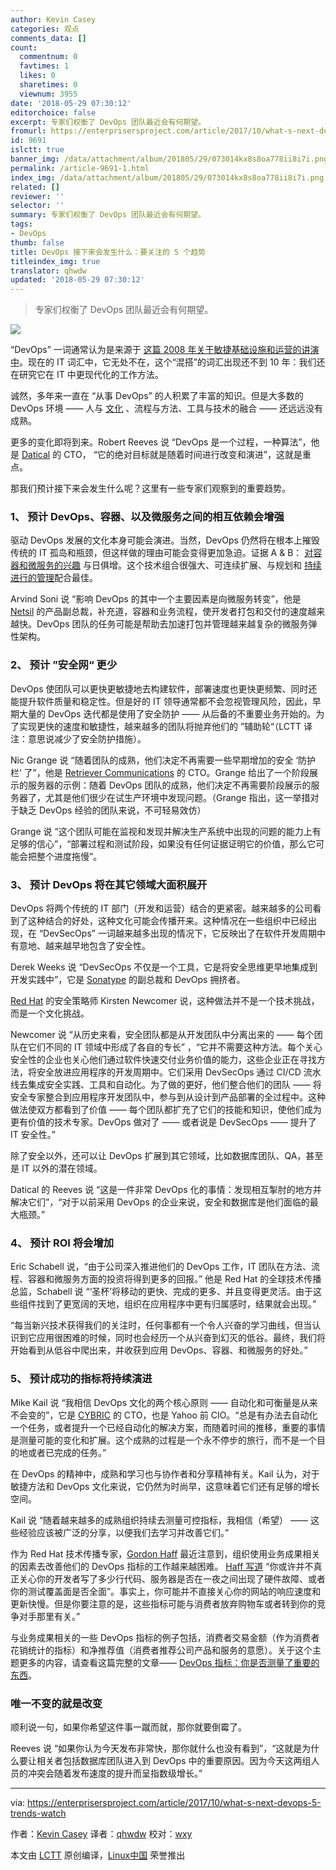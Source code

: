 ```yaml
---
author: Kevin Casey
categories: 观点
comments_data: []
count:
  commentnum: 0
  favtimes: 1
  likes: 0
  sharetimes: 0
  viewnum: 3955
date: '2018-05-29 07:30:12'
editorchoice: false
excerpt: 专家们权衡了 DevOps 团队最近会有何期望。
fromurl: https://enterprisersproject.com/article/2017/10/what-s-next-devops-5-trends-watch
id: 9691
islctt: true
banner_img: /data/attachment/album/201805/29/073014kx8s8oa778ii8i7i.png
permalink: /article-9691-1.html
index_img: /data/attachment/album/201805/29/073014kx8s8oa778ii8i7i.png.thumb.jpg
related: []
reviewer: ''
selector: ''
summary: 专家们权衡了 DevOps 团队最近会有何期望。
tags:
- DevOps
thumb: false
title: DevOps 接下来会发生什么：要关注的 5 个趋势
titleindex_img: true
translator: qhwdw
updated: '2018-05-29 07:30:12'
---
```



> 
> 专家们权衡了 DevOps 团队最近会有何期望。
> 
> 
> 


![](/data/attachment/album/201805/29/073014kx8s8oa778ii8i7i.png)


“DevOps” 一词通常认为是来源于 [这篇 2008 年关于敏捷基础设施和运营的讲演中](http://www.jedi.be/presentations/agile-infrastructure-agile-2008.pdf)。现在的 IT 词汇中，它无处不在，这个“混搭”的词汇出现还不到 10 年：我们还在研究它在 IT 中更现代化的工作方法。


诚然，多年来一直在 “从事 DevOps” 的人积累了丰富的知识。但是大多数的 DevOps 环境 —— 人与 [文化](https://enterprisersproject.com/article/2017/9/5-ways-nurture-devops-culture) 、流程与方法、工具与技术的融合 —— 还远远没有成熟。


更多的变化即将到来。Robert Reeves 说 “DevOps 是一个过程，一种算法”，他是 [Datical](https://www.datical.com/) 的 CTO， “它的绝对目标就是随着时间进行改变和演进”，这就是重点。


那我们预计接下来会发生什么呢？这里有一些专家们观察到的重要趋势。


### 1、 预计 DevOps、容器、以及微服务之间的相互依赖会增强


驱动 DevOps 发展的文化本身可能会演进。当然，DevOps 仍然将在根本上摧毁传统的 IT 孤岛和瓶颈，但这样做的理由可能会变得更加急迫。证据 A & B： [对容器和微服务的兴趣](https://enterprisersproject.com/article/2017/9/microservices-and-containers-6-things-know-start-time) 与日俱增。这个技术组合很强大、可连续扩展、与规划和 [持续进行的管理](https://enterprisersproject.com/article/2017/10/microservices-and-containers-6-management-tips-long-haul)配合最佳。


Arvind Soni 说 “影响 DevOps 的其中一个主要因素是向微服务转变”，他是 [Netsil](https://netsil.com/) 的产品副总裁，补充道，容器和业务流程，使开发者打包和交付的速度越来越快。DevOps 团队的任务可能是帮助去加速打包并管理越来越复杂的微服务弹性架构。


### 2、 预计 ”安全网“ 更少


DevOps 使团队可以更快更敏捷地去构建软件，部署速度也更快更频繁、同时还能提升软件质量和稳定性。但是好的 IT 领导通常都不会忽视管理风险，因此，早期大量的 DevOps 迭代都是使用了安全防护 —— 从后备的不重要业务开始的。为了实现更快的速度和敏捷性，越来越多的团队将抛弃他们的 ”辅助轮“（LCTT 译注：意思说减少了安全防护措施）。


Nic Grange 说 “随着团队的成熟，他们决定不再需要一些早期增加的安全 ‘防护栏’ 了”，他是 [Retriever Communications](http://retrievercommunications.com/) 的 CTO。Grange 给出了一个阶段展示的服务器的示例：随着 DevOps 团队的成熟，他们决定不再需要阶段展示的服务器了，尤其是他们很少在试生产环境中发现问题。（Grange 指出，这一举措对于缺乏 DevOps 经验的团队来说，不可轻易效仿）


Grange 说 “这个团队可能在监视和发现并解决生产系统中出现的问题的能力上有足够的信心”，“部署过程和测试阶段，如果没有任何证据证明它的价值，那么它可能会把整个进度拖慢”。


### 3、 预计 DevOps 将在其它领域大面积展开


DevOps 将两个传统的 IT 部门（开发和运营）结合的更紧密。越来越多的公司看到了这种结合的好处，这种文化可能会传播开来。这种情况在一些组织中已经出现，在 “DevSecOps” 一词越来越多出现的情况下，它反映出了在软件开发周期中有意地、越来越早地包含了安全性。


Derek Weeks 说 “DevSecOps 不仅是一个工具，它是将安全思维更早地集成到开发实践中”，它是 [Sonatype](https://www.sonatype.com/) 的副总裁和 DevOps 拥挤者。


[Red Hat](https://www.redhat.com/en/) 的安全策略师 Kirsten Newcomer 说，这种做法并不是一个技术挑战，而是一个文化挑战。


Newcomer 说 “从历史来看，安全团队都是从开发团队中分离出来的 —— 每个团队在它们不同的 IT 领域中形成了各自的专长” ，“它并不需要这种方法。每个关心安全性的企业也关心他们通过软件快速交付业务价值的能力，这些企业正在寻找方法，将安全放进应用程序的开发周期中。它们采用 DevSecOps 通过 CI/CD 流水线去集成安全实践、工具和自动化。为了做的更好，他们整合他们的团队 —— 将安全专家整合到应用程序开发团队中，参与到从设计到产品部署的全过程中。这种做法使双方都看到了价值 —— 每个团队都扩充了它们的技能和知识，使他们成为更有价值的技术专家。DevOps 做对了 —— 或者说是 DevSecOps —— 提升了 IT 安全性。”


除了安全以外，还可以让 DevOps 扩展到其它领域，比如数据库团队、QA，甚至是 IT 以外的潜在领域。


Datical 的 Reeves 说 “这是一件非常 DevOps 化的事情：发现相互掣肘的地方并解决它们”，“对于以前采用 DevOps 的企业来说，安全和数据库是他们面临的最大瓶颈。”


### 4、 预计 ROI 将会增加


Eric Schabell 说，“由于公司深入推进他们的 DevOps 工作，IT 团队在方法、流程、容器和微服务方面的投资将得到更多的回报。” 他是 Red Hat 的全球技术传播总监，Schabell 说 “‘圣杯’将移动的更快、完成的更多、并且变得更灵活。由于这些组件找到了更宽阔的天地，组织在应用程序中更有归属感时，结果就会出现。”


“每当新兴技术获得我们的关注时，任何事都有一个令人兴奋的学习曲线，但当认识到它应用很困难的时候，同时也会经历一个从兴奋到幻灭的低谷。最终，我们将开始看到从低谷中爬出来，并收获到应用 DevOps、容器、和微服务的好处。”


### 5、 预计成功的指标将持续演进


Mike Kail 说 “我相信 DevOps 文化的两个核心原则 —— 自动化和可衡量是从来不会变的”，它是 [CYBRIC](https://www.cybric.io/) 的 CTO，也是 Yahoo 前 CIO。“总是有办法去自动化一个任务，或者提升一个已经自动化的解决方案，而随着时间的推移，重要的事情是测量可能的变化和扩展。这个成熟的过程是一个永不停步的旅行，而不是一个目的地或者已完成的任务。”


在 DevOps 的精神中，成熟和学习也与协作者和分享精神有关。Kail 认为，对于敏捷方法和 DevOps 文化来说，它仍然为时尚早，这意味着它们还有足够的增长空间。


Kail 说 “随着越来越多的成熟组织持续去测量可控指标，我相信（希望） —— 这些经验应该被广泛的分享，以便我们去学习并改善它们。”


作为 Red Hat 技术传播专家，[Gordon Haff](https://enterprisersproject.com/user/gordon-haff) 最近注意到，组织使用业务成果相关的因素去改善他们的 DevOps 指标的工作越来越困难。 [Haff 写道](https://enterprisersproject.com/article/2017/7/devops-metrics-are-you-measuring-what-matters) “你或许并不真正关心你的开发者写了多少行代码、服务器是否在一夜之间出现了硬件故障、或者你的测试覆盖面是否全面”。事实上，你可能并不直接关心你的网站的响应速度和更新快慢。但是你要注意的是，这些指标可能与消费者放弃购物车或者转到你的竞争对手那里有关。”


与业务成果相关的一些 DevOps 指标的例子包括，消费者交易金额（作为消费者花销统计的指标）和净推荐值（消费者推荐公司产品和服务的意愿）。关于这个主题更多的内容，请查看这篇完整的文章—— [DevOps 指标：你是否测量了重要的东西](https://enterprisersproject.com/article/2017/7/devops-metrics-are-you-measuring-what-matters)。


### 唯一不变的就是改变


顺利说一句，如果你希望这件事一蹴而就，那你就要倒霉了。


Reeves 说 “如果你认为今天发布非常快，那你就什么也没有看到”，“这就是为什么要让相关者包括数据库团队进入到 DevOps 中的重要原因。因为今天这两组人员的冲突会随着发布速度的提升而呈指数级增长。”




---


via: <https://enterprisersproject.com/article/2017/10/what-s-next-devops-5-trends-watch>


作者：[Kevin Casey](https://enterprisersproject.com/user/kevin-casey) 译者：[qhwdw](https://github.com/qhwdw) 校对：[wxy](https://github.com/wxy)


本文由 [LCTT](https://github.com/LCTT/TranslateProject) 原创编译，[Linux中国](https://linux.cn/) 荣誉推出